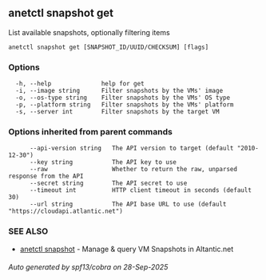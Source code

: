 ## anetctl snapshot get

List available snapshots, optionally filtering items

```
anetctl snapshot get [SNAPSHOT_ID/UUID/CHECKSUM] [flags]
```

### Options

```
  -h, --help              help for get
  -i, --image string      Filter snapshots by the VMs' image
  -o, --os-type string    Filter snapshots by the VMs' OS type
  -p, --platform string   Filter snapshots by the VMs' platform
  -s, --server int        Filter snapshots by the target VM
```

### Options inherited from parent commands

```
      --api-version string   The API version to target (default "2010-12-30")
      --key string           The API key to use
      --raw                  Whether to return the raw, unparsed response from the API
      --secret string        The API secret to use
      --timeout int          HTTP client timeout in seconds (default 30)
      --url string           The API base URL to use (default "https://cloudapi.atlantic.net")
```

### SEE ALSO

* [anetctl snapshot](anetctl_snapshot.md)	 - Manage & query VM Snapshots in Altantic.net

###### Auto generated by spf13/cobra on 28-Sep-2025
